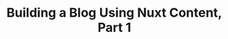 ---
title: Building a Blog Using Nuxt Content, Part 1
description: Create a new Nuxt app with Nuxt Content and display your first article using markdown
img: Nuxt.svg
tags: tutorial, web dev, vue, nuxt
---